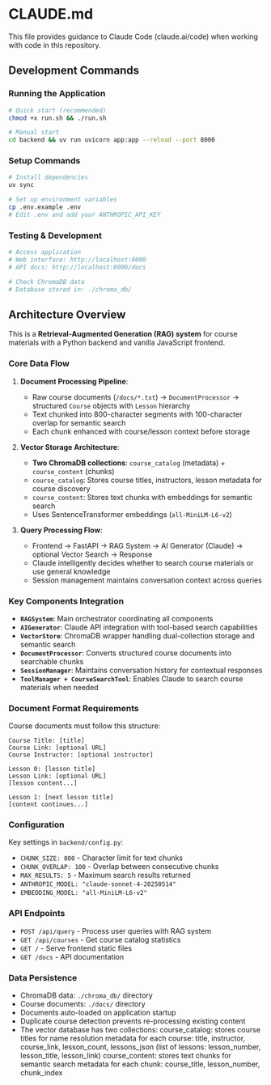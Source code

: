 # CLAUDE.md

This file provides guidance to Claude Code (claude.ai/code) when working with code in this repository.

## Development Commands

### Running the Application
```bash
# Quick start (recommended)
chmod +x run.sh && ./run.sh

# Manual start
cd backend && uv run uvicorn app:app --reload --port 8000
```

### Setup Commands
```bash
# Install dependencies
uv sync

# Set up environment variables
cp .env.example .env
# Edit .env and add your ANTHROPIC_API_KEY
```

### Testing & Development
```bash
# Access application
# Web interface: http://localhost:8000
# API docs: http://localhost:8000/docs

# Check ChromaDB data
# Database stored in: ./chroma_db/
```

## Architecture Overview

This is a **Retrieval-Augmented Generation (RAG) system** for course materials with a Python backend and vanilla JavaScript frontend.

### Core Data Flow

1. **Document Processing Pipeline**: 
   - Raw course documents (`/docs/*.txt`) → `DocumentProcessor` → structured `Course` objects with `Lesson` hierarchy
   - Text chunked into 800-character segments with 100-character overlap for semantic search
   - Each chunk enhanced with course/lesson context before storage

2. **Vector Storage Architecture**:
   - **Two ChromaDB collections**: `course_catalog` (metadata) + `course_content` (chunks)
   - `course_catalog`: Stores course titles, instructors, lesson metadata for course discovery
   - `course_content`: Stores text chunks with embeddings for semantic search
   - Uses SentenceTransformer embeddings (`all-MiniLM-L6-v2`)

3. **Query Processing Flow**:
   - Frontend → FastAPI → RAG System → AI Generator (Claude) → optional Vector Search → Response
   - Claude intelligently decides whether to search course materials or use general knowledge
   - Session management maintains conversation context across queries

### Key Components Integration

- **`RAGSystem`**: Main orchestrator coordinating all components
- **`AIGenerator`**: Claude API integration with tool-based search capabilities  
- **`VectorStore`**: ChromaDB wrapper handling dual-collection storage and semantic search
- **`DocumentProcessor`**: Converts structured course documents into searchable chunks
- **`SessionManager`**: Maintains conversation history for contextual responses
- **`ToolManager + CourseSearchTool`**: Enables Claude to search course materials when needed

### Document Format Requirements

Course documents must follow this structure:
```
Course Title: [title]
Course Link: [optional URL]
Course Instructor: [optional instructor]

Lesson 0: [lesson title]
Lesson Link: [optional URL]
[lesson content...]

Lesson 1: [next lesson title]
[content continues...]
```

### Configuration

Key settings in `backend/config.py`:
- `CHUNK_SIZE: 800` - Character limit for text chunks
- `CHUNK_OVERLAP: 100` - Overlap between consecutive chunks
- `MAX_RESULTS: 5` - Maximum search results returned
- `ANTHROPIC_MODEL: "claude-sonnet-4-20250514"`
- `EMBEDDING_MODEL: "all-MiniLM-L6-v2"`

### API Endpoints

- `POST /api/query` - Process user queries with RAG system
- `GET /api/courses` - Get course catalog statistics
- `GET /` - Serve frontend static files
- `GET /docs` - API documentation

### Data Persistence

- ChromaDB data: `./chroma_db/` directory
- Course documents: `./docs/` directory  
- Documents auto-loaded on application startup
- Duplicate course detection prevents re-processing existing content
- The vector database has two collections:
course_catalog:
stores course titles for name resolution
metadata for each course: title, instructor, course_link, lesson_count, lessons_json (list of lessons: lesson_number, lesson_title, lesson_link)
course_content:
stores text chunks for semantic search
metadata for each chunk: course_title, lesson_number, chunk_index